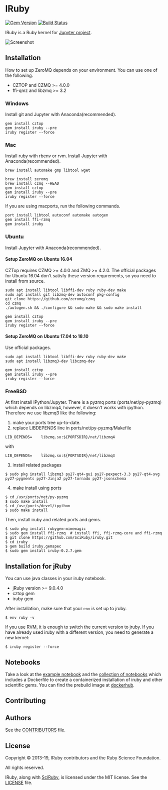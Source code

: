 # IRuby

[![Gem Version](https://badge.fury.io/rb/iruby.svg)](https://badge.fury.io/rb/iruby)
[![Build Status](https://travis-ci.org/SciRuby/iruby.svg?branch=master)](https://travis-ci.org/SciRuby/iruby)

IRuby is a Ruby kernel for [Jupyter project](http://try.jupyter.org/).

![Screenshot](https://cloud.githubusercontent.com/assets/50754/7956845/3fa46df8-09e3-11e5-8641-f5b8669061b5.png)

## Installation
How to set up ZeroMQ depends on your environment.
You can use one of the following. 
* CZTOP and CZMQ >= 4.0.0
* ffi-qmz and libzmq >= 3.2

### Windows
Install git and Jupyter with Anaconda(recommended). 

```shell
gem install cztop
gem install iruby --pre
iruby register --force
```

### Mac
Install ruby with rbenv or rvm.
Install Jupyter with Anaconda(recommended). 

```shell
brew install automake gmp libtool wget

brew install zeromq
brew install czmq --HEAD
gem install cztop
gem install iruby --pre
iruby register --force
```

If you are using macports, run the following commands.

```shell
port install libtool autoconf automake autogen
gem install ffi-rzmq
gem install iruby
```

### Ubuntu
Install Jupyter with Anaconda(recommended). 

#### Setup ZeroMQ on Ubuntu 16.04
CZTop requires CZMQ >= 4.0.0 and ZMQ >= 4.2.0. The official packages for Ubuntu 16.04 don't satisfy these version requrements, so you need to install from source.

```shell
sudo apt install libtool libffi-dev ruby ruby-dev make
sudo apt install git libzmq-dev autoconf pkg-config
git clone https://github.com/zeromq/czmq
cd czmq
./autogen.sh && ./configure && sudo make && sudo make install
```
```shell
gem install cztop
gem install iruby --pre
iruby register --force
```

#### Setup ZeroMQ on Ubuntu 17.04 to 18.10
Use official packages.

```shell
sudo apt install libtool libffi-dev ruby ruby-dev make
sudo apt install libzmq3-dev libczmq-dev
```
```shell
gem install cztop
gem install iruby --pre
iruby register --force
```

### FreeBSD
At first install IPython/Jupyter. 
There is a pyzmq ports (ports/net/py-pyzmq) which depends on libzmq4, however, it doesn't works with ipython.
Therefore we use libzmq3 like the following:

1. make your ports tree up-to-date.
2. replace LIBDEPENDS line in ports/net/py-pyzmq/Makefile

```shell
LIB_DEPENDS=    libzmq.so:${PORTSDIR}/net/libzmq4
```
with
```shell
LIB_DEPENDS=    libzmq.so:${PORTSDIR}/net/libzmq3
```
3. install related packages

```shell
$ sudo pkg install libzmq3 py27-qt4-gui py27-pexpect-3.3 py27-qt4-svg py27-pygments py27-Jinja2 py27-tornado py27-jsonschema
```
4. make install using ports

```shell
$ cd /usr/ports/net/py-pyzmq
$ sudo make install
$ cd /usr/ports/devel/ipython
$ sudo make install
```
Then, install iruby and related ports and gems.
```shell
$ sudo pkg install rubygem-mimemagic
$ sudo gem install ffi-rzmq  # install ffi, ffi-rzmq-core and ffi-rzmq
$ git clone https://github.com/SciRuby/iruby.git
$ cd iruby
$ gem build iruby.gemspec
$ sudo gem install iruby-0.2.7.gem
```

## Installation for jRuby
You can use java classes in your iruby notebook. 
* jRuby version >= 9.0.4.0
* cztop gem
* iruby gem

After installation, make sure that your `env` is set up to jruby.
```shell
$ env ruby -v
```
If you use RVM, it is enough to switch the current version to jruby.
If you have already used iruby with a different version, you need to generate a new kernel:
```shell
$ iruby register --force
```

## Notebooks

Take a look at the [example notebook](http://nbviewer.ipython.org/urls/raw.github.com/SciRuby/sciruby-notebooks/master/getting_started.ipynb)
and the [collection of notebooks](https://github.com/SciRuby/sciruby-notebooks/) which includes a Dockerfile to create a containerized installation of iruby
and other scientific gems. You can find the prebuild image at [dockerhub](https://registry.hub.docker.com/u/minad/sciruby-notebooks/).

## Contributing


## Authors

See the [CONTRIBUTORS](CONTRIBUTORS) file.

## License

Copyright © 2013-19, IRuby contributors and the Ruby Science Foundation.

All rights reserved.

IRuby, along with [SciRuby](http://sciruby.com/), is licensed under the MIT license. See the [LICENSE](LICENSE) file.
